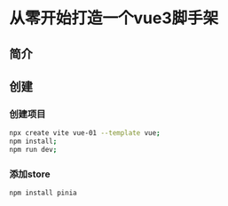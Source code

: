# 从零开始打造一个vue3脚手架

## 简介

## 创建

### 创建项目

```bash
npx create vite vue-01 --template vue;
npm install;
npm run dev;
```

### 添加store

```bash
npm install pinia
```